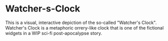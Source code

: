 # Watcher-s-Clock
This is a visual, interactive depiction of the so-called "Watcher's Clock". Watcher's Clock is a metaphoric orrery-like clock that is one of the fictional widgets in a WIP sci-fi post-apocalypse story.
